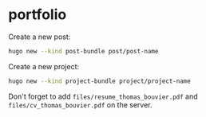 # portfolio

Create a new post:

```bash
hugo new --kind post-bundle post/post-name
```

Create a new project:

```bash
hugo new --kind project-bundle project/project-name
```

Don't forget to add `files/resume_thomas_bouvier.pdf` and `files/cv_thomas_bouvier.pdf` on the server.
